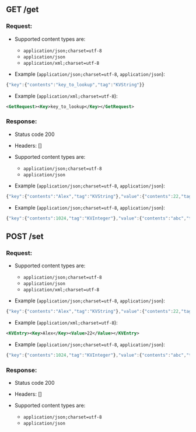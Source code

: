 ## GET /get

### Request:

- Supported content types are:

    - `application/json;charset=utf-8`
    - `application/json`
    - `application/xml;charset=utf-8`

- Example (`application/json;charset=utf-8`, `application/json`):

```javascript
{"key":{"contents":"key_to_lookup","tag":"KVString"}}
```

- Example (`application/xml;charset=utf-8`):

```xml
<GetRequest><Key>key_to_lookup</Key></GetRequest>
```

### Response:

- Status code 200
- Headers: []

- Supported content types are:

    - `application/json;charset=utf-8`
    - `application/json`

- Example (`application/json;charset=utf-8`, `application/json`):

```javascript
{"key":{"contents":"Alex","tag":"KVString"},"value":{"contents":22,"tag":"KVInteger"}}
```

- Example (`application/json;charset=utf-8`, `application/json`):

```javascript
{"key":{"contents":1024,"tag":"KVInteger"},"value":{"contents":"abc","tag":"KVString"}}
```

## POST /set

### Request:

- Supported content types are:

    - `application/json;charset=utf-8`
    - `application/json`
    - `application/xml;charset=utf-8`

- Example (`application/json;charset=utf-8`, `application/json`):

```javascript
{"key":{"contents":"Alex","tag":"KVString"},"value":{"contents":22,"tag":"KVInteger"}}
```

- Example (`application/xml;charset=utf-8`):

```xml
<KVEntry><Key>Alex</Key><Value>22</Value></KVEntry>
```

- Example (`application/json;charset=utf-8`, `application/json`):

```javascript
{"key":{"contents":1024,"tag":"KVInteger"},"value":{"contents":"abc","tag":"KVString"}}
```

### Response:

- Status code 200
- Headers: []

- Supported content types are:

    - `application/json;charset=utf-8`
    - `application/json`

